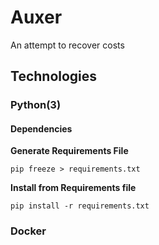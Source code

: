 # Auxer
An attempt to recover costs
## Technologies
### Python(3)
#### Dependencies
**Generate Requirements File**
```
pip freeze > requirements.txt
```
**Install from Requirements file**
```
pip install -r requirements.txt
```
### Docker
